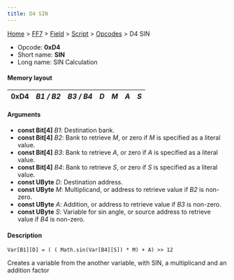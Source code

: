 ```yaml
---
title: D4 SIN
---
```


[Home](/ff7-flat-wiki/Main%20Page.md) > [FF7](/ff7-flat-wiki/FF7.md) > [Field](/ff7-flat-wiki/FF7/Field.md) > [Script](/ff7-flat-wiki/FF7/Field/Script.md) > [Opcodes](/ff7-flat-wiki/FF7/Field/Script/Opcodes.md) > D4 SIN

-   Opcode: **0xD4**
-   Short name: **SIN**
-   Long name: SIN Calculation

#### Memory layout

| 0xD4 | *B1 / B2* | *B3 / B4* | *D* | *M* | *A* | *S* |
|------|-----------|-----------|-----|-----|-----|-----|

#### Arguments

-   **const Bit\[4\]** *B1*: Destination bank.
-   **const Bit\[4\]** *B2*: Bank to retrieve *M*, or zero if *M* is
    specified as a literal value.
-   **const Bit\[4\]** *B3*: Bank to retrieve *A*, or zero if *A* is
    specified as a literal value.
-   **const Bit\[4\]** *B4*: Bank to retrieve *S*, or zero if *S* is
    specified as a literal value.
-   **const UByte** *D*: Destination address.
-   **const UByte** *M*: Multiplicand, or address to retrieve value if
    *B2* is non-zero.
-   **const UByte** *A*: Addition, or address to retrieve value if *B3*
    is non-zero.
-   **const UByte** *S*: Variable for sin angle, or source address to
    retrieve value if *B4* is non-zero.

#### Description

`Var[B1][D] = ( ( Math.sin(Var[B4][S]) * M) + A) >> 12`

Creates a variable from the another variable, with SIN, a multiplicand
and an addition factor
